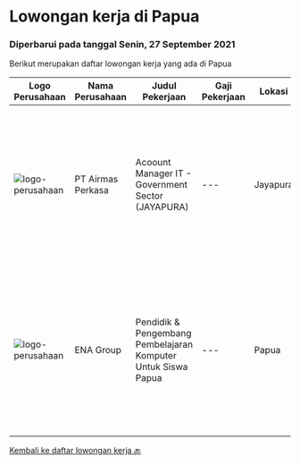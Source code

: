
  # Lowongan kerja di Papua

  ### Diperbarui pada tanggal Senin, 27 September 2021

  Berikut merupakan daftar lowongan kerja yang ada di Papua

  |Logo Perusahaan | Nama Perusahaan | Judul Pekerjaan | Gaji Pekerjaan | Lokasi | Deskripsi | Tanggal diunggah | Pranala |
  | -------------- | --------------- | --------------- | --------- | --------- | -------------- | ------- | ----------- |
  |![logo-perusahaan](https://image-service-cdn.seek.com.au/cb6c6fa5bcb5880ae5a139f1165d07ffcf05fdfc/ee4dce1061f3f616224767ad58cb2fc751b8d2dc)|PT Airmas Perkasa|Acoount Manager IT - Government Sector (JAYAPURA)|---|Jayapura|Responsibility: Build and maintain relationship with new and existing customer from Government section. Ensure execution of developed sales...|Senin, 20 September 2021|https://www.jobstreet.co.id/id/job/acoount-manager-it-government-sector-jayapura-3632655?token=0~934bcce3-2819-4cc9-a4d0-6b792ebc9a0f&sectionRank=1&jobId=jobstreet-id-job-3632655|
|![logo-perusahaan](https://image-service-cdn.seek.com.au/ff3c56e1b21d8c43578e79ecd60e32611fd8adf5/ee4dce1061f3f616224767ad58cb2fc751b8d2dc)|ENA Group|Pendidik & Pengembang Pembelajaran Komputer Untuk Siswa Papua|---|Papua|Yayasan Alirena fokus untuk memajukan SDM asli Papua, yang selama ini sangat tertinggal dalam area-area foundational. Pembelajaran komputer harus...|Rabu, 15 September 2021|https://www.jobstreet.co.id/id/job/pendidik-pengembang-pembelajaran-komputer-untuk-siswa-papua-3620574?token=0~934bcce3-2819-4cc9-a4d0-6b792ebc9a0f&sectionRank=2&jobId=jobstreet-id-job-3620574|


  [Kembali ke daftar lowongan kerja 🔙](../README.md#daftar-lowongan-kerja)
  